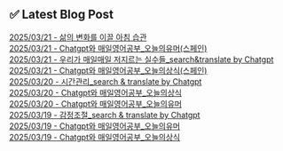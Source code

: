 
## ✅ Latest Blog Post
 
[2025/03/21 - 삶의 변화를 이끌 아침 습관](https://3hongstore.tistory.com/118) <br/>
[2025/03/21 - Chatgpt와 매일영어공부_오늘의유머(스페인)](https://3hongstore.tistory.com/117) <br/>
[2025/03/21 - 우리가 매일매일 저지르는 실수들_search&amp;translate by Chatgpt](https://3hongstore.tistory.com/116) <br/>
[2025/03/21 - Chatgpt와 매일영어공부_오늘의상식(스페인)](https://3hongstore.tistory.com/115) <br/>
[2025/03/20 - 시간관리_search &amp; translate by Chatgpt](https://3hongstore.tistory.com/114) <br/>
[2025/03/20 - Chatgpt와 매일영어공부_오늘의상식](https://3hongstore.tistory.com/113) <br/>
[2025/03/20 - Chatgpt와 매일영어공부_오늘의유머](https://3hongstore.tistory.com/112) <br/>
[2025/03/19 - 감정조절_search &amp; translate by Chatgpt](https://3hongstore.tistory.com/111) <br/>
[2025/03/19 - Chatgpt와 매일영어공부_오늘의유머](https://3hongstore.tistory.com/110) <br/>
[2025/03/19 - Chatgpt와 매일영어공부_오늘의상식](https://3hongstore.tistory.com/109) <br/>
